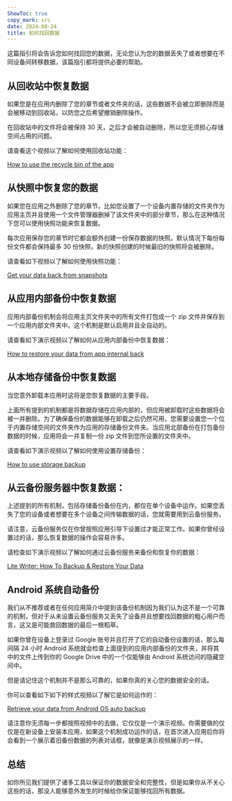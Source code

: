 ```yaml
---
ShowToc: true
copy_mark: src
date: 2024-08-24
title: 如何找回数据
---
```


这篇指引将会告诉您如何找回您的数据，无论您认为您的数据丢失了或者想要在不同设备间转移数据，该篇指引都将提供必要的帮助。

## 从回收站中恢复数据

如果您是在应用内删除了您的章节或者文件夹的话，这些数据不会被立即删除而是会被移动到回收站，以防您之后希望撤销删除操作。

在回收站中的文件将会被保持 30 天，之后才会被自动删除，所以您无须担心存储空间占用的问题。

请查看这个视频以了解如何使用回收站功能：

[How to use the recycle bin of the app](https://youtube.com/shorts/WUrHmY4-T30?feature=share)

## 从快照中恢复您的数据

如果您在应用之外删除了您的章节，比如您设置了一个设备内置存储的文件夹作为应用主页并且使用一个文件管理器删掉了该文件夹中的部分章节，那么在这种情况下您可以使用快照功能来恢复数据。

每次应用保存您的章节时它都会额外创建一份保存数据的快照。默认情况下每份每份文件都会保持最多 30 份快照，新的快照创建的时候最旧的快照将会被删除。

请查看如下视频以了解如何使用快照功能：

[Get your data back from snapshots](https://youtu.be/QRlzmj-Vp88)

## 从应用内部备份中恢复数据

应用内部备份机制会将应用主页文件夹中的所有文件打包成一个 zip 文件并保存到一个应用内部文件夹中。这个机制是默认启用并且全自动的。

请查看如下演示视频以了解如何从应用内部备份中恢复数据：

[How to restore your data from app internal back](https://youtube.com/shorts/GAOLcbpsCHQ?feature=share)

## 从本地存储备份中恢复数据

当您意外卸载本应用时这将是您恢复数据的主要手段。

上面所有提到的机制都是将数据存储在应用内部的，但应用被卸载时这些数据将会被一并删除。为了确保备份的数据能够在卸载之后仍然可用，您需要设置您一个位于内置存储空间的文件夹作为应用的存储备份文件夹。当应用北部备份在打包备份数据的时候，应用将会一并复制一份 zip 文件到您所设置的文件夹中。

请查看如下演示视频以了解如何使用设置存储备份：

[How to use storage backup](https://youtu.be/Y-M5V3OKWM8)

## 从云备份服务器中恢复数据：

上述提到的所有机制，包括存储备份备份在内，都仅在单个设备中运作。如果您丢失了您的设备或者想要在多个设备之间传输数据的话，您就需要用到云备份服务。

请注意，云备份服务仅在你曾按照应用引导下设置过才能正常工作。如果你曾经设置过的话，那么恢复数据的操作会容易许多。

请检查如下演示视频以了解如何通过云备份服务来备份和恢复你的数据：

[Lite Writer: How To Backup & Restore Your Data](https://youtube.com/shorts/F2UTxySivO4)

## Android 系统自动备份

我们从不推荐或者在任何应用简介中提到该备份机制因为我们认为这不是一个可靠的机制，但对于从未设置云备份服务又丢失了设备并且想要找回数据的粗心用户而言，这又是可能救回数据的最后一根稻草。

如果你曾在设备上登录过 Google 账号并且打开了它的自动备份设置的话，那么每间隔 24 小时 Android 系统就会检查上面提到的应用内部备份的文件夹，并将其中的文件上传到你的 Google Drive 中的一个仅能够由 Android 系统访问的隐藏空间中。

但是请记住这个机制并不是那么可靠的，如果你真的关心您的数据安全的话。

你可以查看如下如下的样式视频以了解它是如何运作的：

[Retrieve your data from Android OS auto backup](https://youtu.be/PMrsCCpMebk)

请注意你无须每一步都按照视频中的去做，它仅仅是一个演示视频。你需要做的仅仅是在新设备上安装本应用，如果这个机制成功运作的话，在首次进入应用后你将会看到一个展示着旧备份数据的列表对话框，就像是演示视频展示的一样。

## 总结

如你所见我们提供了诸多工具以保证你的数据安全和完整性，但是如果你从不关心这些的话，那没人能够意外发生的时候给你保证能够找回所有数据。
